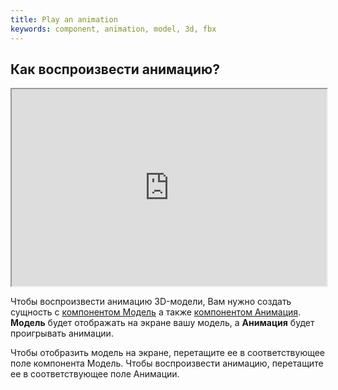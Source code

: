 ```yaml
---
title: Play an animation
keywords: component, animation, model, 3d, fbx
---
```


## Как воспроизвести анимацию?

<iframe src="https://www.youtube.com/embed/2MAxwOYLnh0?list=PL0KdXFF26E4Bpjx5R3B8LH6blmU-h3JLV?controls=2&showinfo=0" width="560" height="315" allowFullScreen style="max-width:100%"></iframe>

Чтобы воспроизвести анимацию 3D-модели, Вам нужно создать сущность с <a href="http://developer.playcanvas.com/en/user-manual/packs/components/model/" target="_blank">компонентом Модель</a> а также <a href="http://developer.playcanvas.com/en/user-manual/packs/components/animation/" target="_blank">компонентом Анимация</a>.  **Модель** будет отображать на экране вашу модель, а **Анимация** будет проигрывать анимации.

Чтобы отобразить модель на экране, перетащите ее в соответствующее поле компонента Модель. Чтобы воспроизвести анимацию, перетащите ее в соответствующее поле Анимации.

